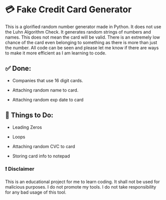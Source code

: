 # 💳 Fake Credit Card Generator
This is a glorified random number generator made in Python. It does not use the Luhn Algorithm Check. It generates random strings of numbers and names. This does not mean the card will be valid. There is an extremely low chance of the card even belonging to something as there is more than just the number. All code can be seen and please let me know if there are ways to make it more efficient as I am learning to code.

## ✅ **Done:**
- Companies that use 16 digit cards.

- Attaching random name to card.

- Attaching random exp date to card

## 👀 **Things to Do:**
- Leading Zeros

- Loops

- Attaching random CVC to card

- Storing card info to notepad


### ❗ **Disclaimer**
This is an educational project for me to learn coding. It shall not be used for malicious purposes. I do not promote my tools. I do not take responsibility for any bad usage of this tool.
